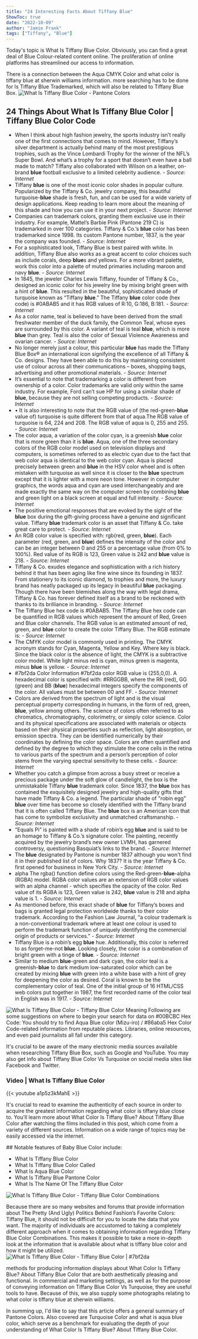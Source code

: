 ```yaml
---
title: "24 Interesting Facts About Tiffany Blue"
ShowToc: true 
date: "2022-10-09"
author: "Jamie Frank" 
tags: ["Tiffany", "Blue"]
---
```


Today's topic is What Is Tiffany Blue Color. Obviously, you can find a great deal of Blue Colour-related content online. The proliferation of online platforms has streamlined our access to information.

There is a connection between the Aqua CMYK Color and what color is tiffany blue at sherwin williams information. more searching has to be done for Is Tiffany Blue Trademarked, which will also be related to Tiffany Blue Box.
<img loading="lazy" src="https://thestyleup.com/wp-content/uploads/2015/09/Chest-Tattoos-for-Men-120.jpg" onerror="this.onerror=null;this.src='https://blogger.googleusercontent.com/img/a/AVvXsEhe7F7TRXHtjiKvHb5vS7DmnxvpHiDyoYyYvm1nHB3Qp2_w3BnM6A2eq4v7FYxCC9bfZt3a9vIMtAYEKUiaDQbHMg-ViyGmRIj39MLp0bGFfgfYw1Dc9q_H-T0wiTm3l0Uq42dETrN9eC8aGJ9_IORZsxST1AcLR7np1koOfcc7tnHa4S8Mwz_xD9d0=s16000';" alt="What Is Tiffany Blue Color - Pantone Colors" >

## 24 Things About What Is Tiffany Blue Color | Tiffany Blue Color Code
-   When I think about high fashion jewelry, the sports industry isn’t really one of the first connections that comes to mind. However, Tiffany’s silver department is actually behind many of the most prestigious trophies, such as the Vince Lombardi Trophy for the winner of the NFL’s Super Bowl. And what’s a trophy for a sport that doesn’t even have a ball made to match? Tiffany also collaborated with Wilson on a leather, on-brand **blue** football exclusive to a limited celebrity audience. - <cite>Source: Internet</cite>
-   Tiffany **blue** is one of the most iconic color shades in popular culture. Popularized by the Tiffany & Co. jewelry company, this beautiful turquoise-**blue** shade is fresh, fun, and can be used for a wide variety of design applications. Keep reading to learn more about the meaning of this shade and how you can use it in your next project. - <cite>Source: Internet</cite>
-   Companies can trademark colors, granting them exclusive use in their industry. For example, Mattel’s Barbie Pink (Pantone 219 C) is trademarked in over 100 categories. Tiffany & Co.’s **blue** color has been trademarked since 1998. Its custom Pantone number, 1837, is the year the company was founded. - <cite>Source: Internet</cite>
-   For a sophisticated look, Tiffany Blue is best paired with white. In addition, Tiffany Blue also works as a great accent to color choices such as include corals, deep **blue**s and yellows. For a more vibrant palette, work this color into a palette of muted primaries including maroon and navy **blue**. - <cite>Source: Internet</cite>
-   In 1845, the jeweler Charles Lewis Tiffany, founder of Tiffany & Co., designed an iconic color for his jewelry line by mixing bright green with a hint of **blue**. This resulted in the beautiful, sophisticated shade of turquoise known as “Tiffany **blue**.” The Tiffany **blue** color code (hex code) is #0ABAB5 and it has RGB values of R:10, G:186, B:181. - <cite>Source: Internet</cite>
-   As a color name, teal is believed to have been derived from the small freshwater member of the duck family, the Common Teal, whose eyes are surrounded by this color. A variant of teal is teal **blue**, which is more **blue** than grey. Teal is also the color of Sexual Violence Awareness and ovarian cancer. - <cite>Source: Internet</cite>
-   No longer merely just a colour, this particular **blue** has made the Tiffany Blue Box® an international icon signifying the excellence of all Tiffany & Co. designs. They have been able to do this by maintaining consistent use of colour across all their communications – boxes, shopping bags, advertising and other promotional materials. - <cite>Source: Internet</cite>
-   It’s essential to note that trademarking a color is different from ownership of a color. Color trademarks are valid only within the same industry. For example, Ford can’t sue HP for using a similar shade of **blue**, because they are not selling competing products. - <cite>Source: Internet</cite>
-   • It is also interesting to note that the RGB value of (the red-green-**blue** value of) turquoise is quite different from that of aqua.The RGB value of turquoise is 64, 224 and 208. The RGB value of aqua is 0, 255 and 255. - <cite>Source: Internet</cite>
-   The color aqua, a variation of the color cyan, is a greenish **blue** color that is more green than it is **blue**. Aqua, one of the three secondary colors of the RGB color model used on television displays and computers, is sometimes referred to as electric cyan due to the fact that web color aqua is identical to the web color cyan. Aqua is placed precisely between green and **blue** in the HSV color wheel and is often mistaken with turquoise as well since it is closer to the **blue** spectrum except that it is lighter with a more neon tone. However in computer graphics, the words aqua and cyan are used interchangeably and are made exactly the same way on the computer screen by combining **blue** and green light on a black screen at equal and full intensity. - <cite>Source: Internet</cite>
-   The positive emotional responses that are evoked by the sight of the **blue** box during the gift-giving process have a genuine and significant value. Tiffany **blue** trademark color is an asset that Tiffany & Co. take great care to protect. - <cite>Source: Internet</cite>
-   An RGB color value is specified with: rgb(red, green, **blue**). Each parameter (red, green, and **blue**) defines the intensity of the color and can be an integer between 0 and 255 or a percentage value (from 0% to 100%). Red value of its RGB is 123, Green value is 242 and **blue** value is 218. - <cite>Source: Internet</cite>
-   Tiffany & Co. exudes elegance and sophistication with a rich history behind it that has been aging like fine wine since its founding in 1837. From stationery to its iconic diamond, to trophies and more, the luxury brand has neatly packaged up its legacy in beautiful **blue** packaging. Though there have been blemishes along the way with legal drama, Tiffany & Co. has forever defined itself as a brand to be reckoned with thanks to its brilliance in branding. - <cite>Source: Internet</cite>
-   The Tiffany Blue hex code is #0ABAB5. The Tiffany Blue hex code can be quantified in RGB values which represent the amount of Red, Green and Blue color channels. The RGB value is an estimated amount of red, green, and **blue** color to create the color Tiffany Blue. The RGB estimate is: - <cite>Source: Internet</cite>
-   The CMYK color model is commonly used in printing. The CMYK acronym stands for Cyan, Magenta, Yellow and Key. Where key is black. Since the black color is the absence of light, the CMYK is a subtractive color model. White light minus red is cyan, minus green is magenta, minus **blue** is yellow. - <cite>Source: Internet</cite>
-   #7bf2da Color Information #7bf2da color RGB value is (255,0,0). A hexadecimal color is specified with: #RRGGBB, where the RR (red), GG (green) and BB (**blue**) hexadecimal integers specify the components of the color. All values must be between 00 and FF. - <cite>Source: Internet</cite>
-   Colors are derived from the spectrum of light and is the visual perceptual property corresponding in humans, in the form of red, green, **blue**, yellow among others. The science of colors often referred to as chromatics, chromatography, colorimetry, or simply color science. Color and its physical specifications are associated with materials or objects based on their physical properties such as reflection, light absorption, or emission spectra. They can be identified numerically by their coordinates by defining the color space. Colors are often quantified and defined by the degree to which they stimulate the cone cells in the retina to various parts of the spectrum and a person’s perception of color stems from the varying spectral sensitivity to these cells. - <cite>Source: Internet</cite>
-   Whether you catch a glimpse from across a busy street or receive a precious package under the soft glow of candlelight, the box is the unmistakable Tiffany **blue** trademark color. Since 1837, the **blue** box has contained the exquisitely designed jewelry and high-quality gifts that have made Tiffany & Co. a legend. The particular shade of "robin egg" **blue** over time has become so closely identified with the Tiffany brand that it is often called Tiffany Blue. The **blue** box is an American icon that has come to symbolize exclusivity and unmatched craftsmanship. - <cite>Source: Internet</cite>
-   “Equals Pi” is painted with a shade of robin’s egg **blue** and is said to be an homage to Tiffany & Co.’s signature color. The painting, recently acquired by the jewelry brand’s new owner LVMH, has garnered controversy, questioning Basquiat’s links to the brand. - <cite>Source: Internet</cite>
-   The **blue** designated by Pantone is number 1837 although you won't find it in their published list of colors. Why 1837? It is the year Tiffany & Co. first opened for business in New York City. - <cite>Source: Internet</cite>
-   alpha The rgba() function define colors using the Red-green-**blue**-alpha (RGBA) model. RGBA color values are an extension of RGB color values with an alpha channel - which specifies the opacity of the color. Red value of its RGBA is 123, Green value is 242, **blue** value is 218 and alpha value is 1. - <cite>Source: Internet</cite>
-   As mentioned before, this exact shade of **blue** for Tiffany’s boxes and bags is granted legal protection worldwide thanks to their color trademark. According to the Fashion Law Journal, “a colour trademark is a non-conventional trademark where at least one colour is used to perform the trademark function of uniquely identifying the commercial origin of products or services.” - <cite>Source: Internet</cite>
-   Tiffany Blue is a robin’s egg **blue** hue. Additionally, this color is referred to as forget-me-not **blue**. Looking closely, the color is a combination of bright green with a tinge of **blue**. - <cite>Source: Internet</cite>
-   Similar to medium **blue**-green and dark cyan, the color teal is a greenish-**blue** to dark medium low-saturated color which can be created by mixing **blue** with green into a white base with a hint of grey for deepening the color as desired. Coral is known to be the complementary color of teal. One of the initial group of 16 HTML/CSS web colors put together in 1987, the first recorded name of the color teal in English was in 1917. - <cite>Source: Internet</cite>


<img loading="lazy" src="https://pic.cakesdecor.com/m/klwlfdivd6ydeinuwsja.jpg" onerror="this.onerror=null;this.src='https://blogger.googleusercontent.com/img/a/AVvXsEhe7F7TRXHtjiKvHb5vS7DmnxvpHiDyoYyYvm1nHB3Qp2_w3BnM6A2eq4v7FYxCC9bfZt3a9vIMtAYEKUiaDQbHMg-ViyGmRIj39MLp0bGFfgfYw1Dc9q_H-T0wiTm3l0Uq42dETrN9eC8aGJ9_IORZsxST1AcLR7np1koOfcc7tnHa4S8Mwz_xD9d0=s16000';" alt="What Is Tiffany Blue Color - Tiffany Blue Color Meaning" >
Following are some suggestions on where to begin your search for data on #00BCBC Hex Code:
You should try to find Aqua Blue color (Mizu-iro) / #86aba5 Hex Color Code-related information from reputable places. Libraries, online resources, and even paid journalists all fall under this category.

It's crucial to be aware of the many electronic media sources available when researching Tiffany Blue Box, such as Google and YouTube. You may also get info about Tiffany Blue Color Vs Turquoise on social media sites like Facebook and Twitter.

### Video | What Is Tiffany Blue Color
{{< youtube a1p5z3kMahE >}} 


It's crucial to read to examine the authenticity of each source in order to acquire the greatest information regarding what color is tiffany blue close to.
You'll learn more about What Color Is Tiffany Blue? About Tiffany Blue Color after watching the films included in this post, which come from a variety of different sources. Information on a wide range of topics may be easily accessed via the internet.
<script async="async" data-cfasync="false" src="//normallydemandedalter.com/fe63df3c5408708b15d8dc3d9b206b31/invoke.js"></script>
<div id="container-fe63df3c5408708b15d8dc3d9b206b31"></div>
## Notable features of Baby Blue Color include:

- What Is Tiffany Blue Color
- What Is Tiffany Blue Color Called
- What Is Aqua Blue Color
- What Is Tiffany Blue Pantone Color
- What Is The Name Of The Tiffany Blue Color

 <img loading="lazy" src="http://www.interiorsbycolor.com/wp-content/uploads/2013/11/Vintage-Wine-Benjamin-Moore-Paint-kitchen.jpg" onerror="this.onerror=null;this.src='https://blogger.googleusercontent.com/img/a/AVvXsEhe7F7TRXHtjiKvHb5vS7DmnxvpHiDyoYyYvm1nHB3Qp2_w3BnM6A2eq4v7FYxCC9bfZt3a9vIMtAYEKUiaDQbHMg-ViyGmRIj39MLp0bGFfgfYw1Dc9q_H-T0wiTm3l0Uq42dETrN9eC8aGJ9_IORZsxST1AcLR7np1koOfcc7tnHa4S8Mwz_xD9d0=s16000';" alt="What Is Tiffany Blue Color - Tiffany Blue Color Combinations" >

Because there are so many websites and forums that provide information about The Pretty (And Ugly) Politics Behind Fashion’s Favorite Colors: Tiffany Blue, it should not be difficult for you to locate the data that you want.
The majority of individuals are accustomed to taking a completely different approach when it comes to obtaining information regarding Tiffany Blue Color Combinations. This makes it possible to take a more in-depth look at the information that is available about what is tiffany blue color and how it might be utilized.
<img loading="lazy" src="https://www.elegantweddinginvites.com/wedding-blog/wp-content/uploads/2015/06/blue-pink-and-red-wedding-reception-ideas.jpg" onerror="this.onerror=null;this.src='https://blogger.googleusercontent.com/img/a/AVvXsEhe7F7TRXHtjiKvHb5vS7DmnxvpHiDyoYyYvm1nHB3Qp2_w3BnM6A2eq4v7FYxCC9bfZt3a9vIMtAYEKUiaDQbHMg-ViyGmRIj39MLp0bGFfgfYw1Dc9q_H-T0wiTm3l0Uq42dETrN9eC8aGJ9_IORZsxST1AcLR7np1koOfcc7tnHa4S8Mwz_xD9d0=s16000';" alt="What Is Tiffany Blue Color - Tiffany Blue Color | #7bf2da" >

methods for producing information displays about What Color Is Tiffany Blue? About Tiffany Blue Color that are both aesthetically pleasing and functional. In commercial and marketing settings, as well as for the purpose of conveying information on Tiffany Blue Color Vs Turquoise, they are useful tools to have. Because of this, we also supply some photographs relating to what color is tiffany blue at sherwin williams.

In summing up, I'd like to say that this article offers a general summary of Pantone Colors. Also covered are Turquoise Color and what is aqua blue color, which serve as a benchmark for evaluating the depth of your understanding of What Color Is Tiffany Blue? About Tiffany Blue Color.
	

